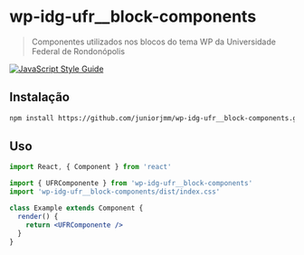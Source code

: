 # wp-idg-ufr__block-components

> Componentes utilizados nos blocos do tema WP da Universidade Federal de Rondonópolis

[![JavaScript Style Guide](https://img.shields.io/badge/code_style-standard-brightgreen.svg)](https://standardjs.com)

## Instalação

```bash
npm install https://github.com/juniorjmm/wp-idg-ufr__block-components.git
```

## Uso

```jsx
import React, { Component } from 'react'

import { UFRComponente } from 'wp-idg-ufr__block-components'
import 'wp-idg-ufr__block-components/dist/index.css'

class Example extends Component {
  render() {
    return <UFRComponente />
  }
}
```
